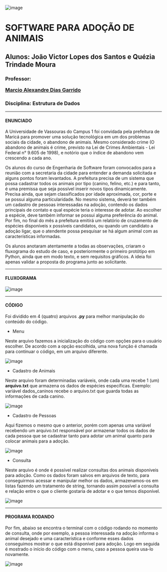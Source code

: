 ![image](https://github.com/Quezia-Moura/P2-Estrutura-de-Dados/assets/102929131/145be61a-2121-45f3-ba86-b1c9efa86c68)


<h1>SOFTWARE PARA ADOÇÃO DE ANIMAIS</h1>
<h2>Alunos: João Victor Lopes dos Santos e Quézia Trindade Moura</h2>
<h3>Professor: 

[Marcio Alexandre Dias Garrido][identificador]

[identificador]: https://github.com/marciogarridoLaCop
</h3>
<h3>Disciplina: Estrutura de Dados</h3>
<hr>

<h4>ENUNCIADO</h4>

  A Universidade de Vassouras do Campus 1 foi convidada pela prefeitura de Maricá para promover uma solução tecnológica em um dos problemas sociais da cidade, o abandono de animais. Mesmo considerado crime (O abandono de animais é crime, previsto na Lei de Crimes Ambientais - Lei Federal n° 9.605 de 1998), e notório que o índice de abandono vem crescendo a cada ano.
  
  Os alunos do curso de Engenharia de Software foram convocados para a reunião com a secretaria da cidade para entender a demanda solicitada e alguns pontos foram levantados. A prefeitura precisa de um sistema que possa cadastrar todos os animais por tipo (canino, felino, etc.) e para tanto, é uma premissa que seja possível inserir novos tipos dinamicamente. Precisa ainda, que sejam classificados por idade aproximada, cor, porte e se possui alguma particularidade. No mesmo sistema, deverá ter também um cadastro de
pessoas interessadas na adoção, contendo os dados principais de contato e qual espécie teria o interesse de adotar. Ao escolher a espécie, deve também informar se possui alguma preferência do animal. Por fim, no final do mês a prefeitura emitirá um relatório de cruzamento de espécies disponíveis x possíveis candidatos, ou quando um candidato a adoção ligar, que o atendente possa pesquisar se há algum animal com as características informadas.

  Os alunos anotaram atentamente a todas as observações, criaram o fluxograma do estudo de caso, e posteriormente o primeiro protótipo em Python, ainda que em modo texto, e sem requisitos gráficos. A ideia foi apenas validar a proposta do programa junto ao solicitante.
<hr>

<h4>FLUXOGRAMA</h4>

![image](https://github.com/Quezia-Moura/P2-Estrutura-de-Dados/assets/133873524/c26cd1cf-1ae9-46e7-addc-c5b1e6187e8b)

<hr>

<h4>CÓDIGO</h4>

  Foi dividido em 4 (quatro) arquivos <b>.py</b> para melhor manipulação do conteúdo do código.
 
 
 - Menu

  Neste arquivo fazemos a inicialização do código com opções para o usuário escolher. De acordo com a opção escolhida, uma nova função é chamada para continuar o código, em um arquivo diferente.
  
![image](https://github.com/Quezia-Moura/P2-Estrutura-de-Dados/assets/125207561/0b3d511f-6ae5-4faf-ab52-91dd495ea5c9)

  
 - Cadastro de Animais

  Neste arquivo foram determinadas variáveis, onde cada uma recebe 1 (um) <b>arquivo.txt</b> que armazena os dados de espécies específicas. Exemplo: variável dados_caninos recebe o arquivo.txt que guarda todas as informações de cada canino.
  
![image](https://github.com/Quezia-Moura/P2-Estrutura-de-Dados/assets/125207561/b8b9eadb-468b-47fb-b840-fe09eac40c19)


 - Cadastro de Pessoas

  Aqui fizemos o mesmo que o anterior, porém com apenas uma variável recebendo um arquivo.txt responsável por armazenar todos os dados de cada pessoa que se cadastrar tanto para adotar um animal quanto para colocar animais para a adoção.

![image](https://github.com/Quezia-Moura/P2-Estrutura-de-Dados/assets/125207561/254e55ad-9d10-440a-ba86-e24ccf3985ae)


 - Consulta

  Neste arquivo é onde é possível realizar consultas dos animais disponíveis para adoção.
Como os dados foram salvos em arquivos de texto, para conseguirmos acessar e manipular melhor os dados, armazenamos-os em listas fazendo um tratamento de string, tornando assim possível a consulta e relação entre o que o cliente gostaria de adotar e o que temos disponível.

![image](https://github.com/Quezia-Moura/P2-Estrutura-de-Dados/assets/125207561/bde0adf3-ad56-406e-9302-5f985c4d3164)
<hr>

<h4>PROGRAMA RODANDO</h4>
  
  Por fim, abaixo se encontra o terminal com o código rodando no momento de consulta, onde por exemplo, a pessoa interessada na adoção informa o animal desejado e uma característica e conforme esses dados conseguimos mostrar o que está disponível para adoção. Logo em seguida é mostrado o início do código com o menu, caso a pessoa queira usa-lo novamente.
  
![image](https://github.com/Quezia-Moura/P2-Estrutura-de-Dados/assets/125207561/852fd6cd-7b35-43ed-aca7-c95ed0e9df68)

